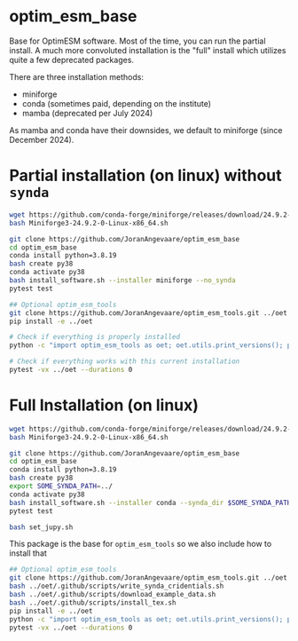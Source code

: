 # optim_esm_base
Base for OptimESM software.
Most of the time, you can run the partial install.
A much more convoluted installation is the "full" install which utilizes quite a few deprecated packages.

There are three installation methods:
 - miniforge
 - conda (sometimes paid, depending on the institute)
 - mamba (deprecated per July 2024)

As mamba and conda have their downsides, we default to miniforge (since December 2024).


# Partial installation (on linux) without `synda`

```bash
wget https://github.com/conda-forge/miniforge/releases/download/24.9.2-0/Miniforge3-24.9.2-0-Linux-x86_64.sh .
bash Miniforge3-24.9.2-0-Linux-x86_64.sh

git clone https://github.com/JoranAngevaare/optim_esm_base
cd optim_esm_base
conda install python=3.8.19
bash create py38
conda activate py38
bash install_software.sh --installer miniforge --no_synda
pytest test

## Optional optim_esm_tools
git clone https://github.com/JoranAngevaare/optim_esm_tools.git ../oet
pip install -e ../oet

# Check if everything is properly installed
python -c "import optim_esm_tools as oet; oet.utils.print_versions(); print('import cartopy'); import cartopy; print('setup map'); oet.plotting.plot.setup_map(); print('done'); oet.utils.print_versions('shapely cartopy urllib'.split())"

# Check if everything works with this current installation
pytest -vx ../oet --durations 0
```
# Full Installation (on linux)

```bash
wget https://github.com/conda-forge/miniforge/releases/download/24.9.2-0/Miniforge3-24.9.2-0-Linux-x86_64.sh .
bash Miniforge3-24.9.2-0-Linux-x86_64.sh

git clone https://github.com/JoranAngevaare/optim_esm_base
cd optim_esm_base
conda install python=3.8.19
bash create py38
export SOME_SYNDA_PATH=../
conda activate py38
bash install_software.sh --installer conda --synda_dir $SOME_SYNDA_PATH
pytest test

bash set_jupy.sh
```

This package is the base for `optim_esm_tools` so we also include how to install that

```bash
## Optional optim_esm_tools
git clone https://github.com/JoranAngevaare/optim_esm_tools.git ../oet
bash ../oet/.github/scripts/write_synda_cridentials.sh
bash ../oet/.github/scripts/download_example_data.sh
bash ../oet/.github/scripts/install_tex.sh
pip install -e ../oet
python -c "import optim_esm_tools as oet; oet.utils.print_versions(); print('import cartopy'); import cartopy; print('setup map'); oet.plotting.plot.setup_map(); print('done'); oet.utils.print_versions('shapely cartopy urllib'.split())"
pytest -vx ../oet --durations 0
```
